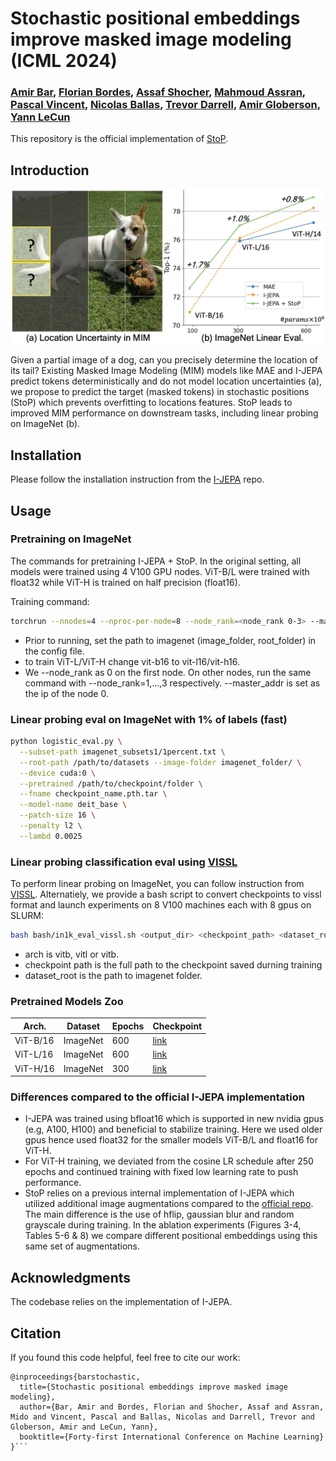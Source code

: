 # Stochastic positional embeddings improve masked image modeling (ICML 2024)
### [Amir Bar](https://amirbar.net), [Florian Bordes](https://scholar.google.ca/citations?user=OADfWhUAAAAJ&hl=fr), [Assaf Shocher](https://assafshocher.github.io/), [Mahmoud Assran](https://www.midoassran.ca/), [Pascal Vincent](https://mila.quebec/en/pascal-vincent), [Nicolas Ballas](https://scholar.google.com/citations?user=euUV4iUAAAAJ&hl=en), [Trevor Darrell](https://people.eecs.berkeley.edu/~trevor/), [Amir Globerson](https://cs3801.wixsite.com/amirgloberson), [Yann LeCun](http://yann.lecun.com/)
  
This repository is the official implementation of [StoP](https://arxiv.org/abs/2308.00566).

## Introduction

![StoP](./figs/teaser.jpg)

Given a partial image of a dog, can you precisely determine the location of its tail? Existing Masked Image Modeling (MIM) models like MAE and I-JEPA predict tokens deterministically and do not model location uncertainties (a), we propose to predict the target (masked tokens) in stochastic positions (StoP) which prevents overfitting to locations features. StoP leads to improved MIM performance on downstream tasks, including linear probing on ImageNet (b).

## Installation

Please follow the installation instruction from the [I-JEPA](https://github.com/facebookresearch/ijepa) repo.

## Usage

### Pretraining on ImageNet

The commands for pretraining I-JEPA + StoP. In the original setting, all models were trained using 4 V100 GPU nodes. ViT-B/L were trained with float32 while ViT-H is trained on half precision (float16). 



Training command:

```bash
torchrun --nnodes=4 --nproc-per-node=8 --node_rank=<node_rank 0-3> --master_addr=<master_addr> --master_port=<master_port> --backend=nccl main.py --fname configs/pretrain/vit-b16.yaml
```

* Prior to running, set the path to imagenet (image_folder, root_folder) in the config file.
* to train ViT-L/ViT-H change vit-b16 to vit-l16/vit-h16.
* We --node_rank as 0 on the first node. On other nodes, run the same command with --node_rank=1,...,3 respectively. --master_addr is set as the ip of the node 0.

### Linear probing eval on ImageNet with 1% of labels (fast)

```bash
python logistic_eval.py \
  --subset-path imagenet_subsets1/1percent.txt \
  --root-path /path/to/datasets --image-folder imagenet_folder/ \
  --device cuda:0 \
  --pretrained /path/to/checkpoint/folder \
  --fname checkpoint_name.pth.tar \
  --model-name deit_base \
  --patch-size 16 \
  --penalty l2 \
  --lambd 0.0025
```

### Linear probing classification eval using [VISSL](https://github.com/facebookresearch/vissl)

To perform linear probing on ImageNet, you can follow instruction from [VISSL](https://github.com/facebookresearch/vissl/blob/main/GETTING_STARTED.md). Alternatiely, we provide a bash script to convert checkpoints to vissl format and launch experiments on 8 V100 machines each with 8 gpus on SLURM:

```bash
bash bash/in1k_eval_vissl.sh <output_dir> <checkpoint_path> <dataset_root> <arch>
```

- arch is vitb, vitl or vitb.
- checkpoint path is the full path to the checkpoint saved durning training
- dataset_root is the path to imagenet folder. 

### Pretrained Models Zoo

| Arch.   | Dataset   |  Epochs  | Checkpoint    |
| --------- | ----------- | ---------- | --------------- |
| ViT-B/16 | ImageNet | 600      | [link](https://huggingface.co/amirbar1/StoP/resolve/main/vit-b16.pth.tar?download=true)      |
| ViT-L/16 | ImageNet | 600      | [link](https://huggingface.co/amirbar1/StoP/resolve/main/vit-l16.pth.tar?download=true)      |
| ViT-H/16 | ImageNet | 300      | [link](https://huggingface.co/amirbar1/StoP/resolve/main/vit-h16.pth.tar?download=true)      |


### Differences compared to the official I-JEPA implementation
 
- I-JEPA was trained using bfloat16 which is supported in new nvidia gpus (e.g, A100, H100) and beneficial to stabilize training. Here we used older gpus hence used float32 for the smaller models ViT-B/L and float16 for ViT-H.
- For ViT-H training, we deviated from the cosine LR schedule after 250 epochs and continued training with fixed low learning rate to push performance.
- StoP relies on a previous internal implementation of I-JEPA which utilized additional image augmentations compared to the [official repo](https://github.com/facebookresearch/ijepa). The main difference is the use of hflip, gaussian blur and random grayscale during training. In the ablation experiments (Figures 3-4, Tables 5-6 & 8) we compare different positional embeddings using this same set of augmentations.

## Acknowledgments
The codebase relies on the implementation of I-JEPA.

## Citation
If you found this code helpful, feel free to cite our work: 

```bibtext
@inproceedings{barstochastic,
  title={Stochastic positional embeddings improve masked image modeling},
  author={Bar, Amir and Bordes, Florian and Shocher, Assaf and Assran, Mido and Vincent, Pascal and Ballas, Nicolas and Darrell, Trevor and Globerson, Amir and LeCun, Yann},
  booktitle={Forty-first International Conference on Machine Learning}
}```
